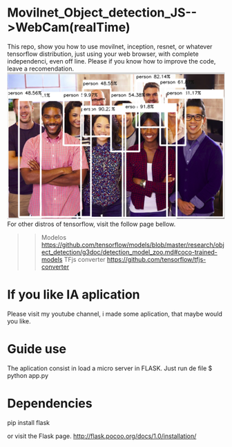 # Movilnet_Object_detection_JS-->WebCam(realTime)
This repo, show you how to use movilnet, inception, resnet, or whatever tensorflow distribution, just using your web browser, with complete independenci, even off line. Please if you know how to improve the code, leave a recomendation. 
![alt text](https://github.com/DavidCastilloAlvarado/Movilnet_Object_detection_JS/raw/master/static/person3_.png)
For other distros of tensorflow, visit the follow page bellow. 
>> Modelos
https://github.com/tensorflow/models/blob/master/research/object_detection/g3doc/detection_model_zoo.md#coco-trained-models
>> TFjs converter
https://github.com/tensorflow/tfjs-converter

# If you like IA aplication
Please visit my youtube channel, i made some aplication, that maybe would you like. 

# Guide use
The aplication consist in load a micro server in FLASK.
Just run de file
$ python app.py

# Dependencies
pip install flask

or visit the Flask page.
http://flask.pocoo.org/docs/1.0/installation/
